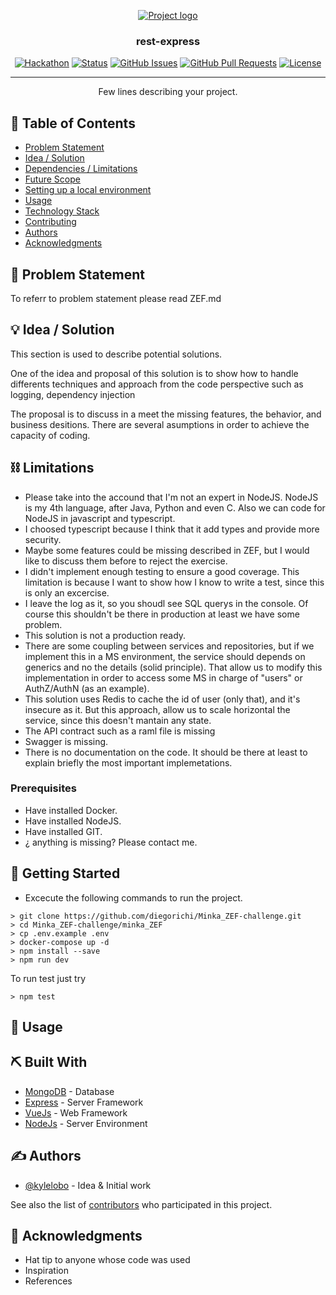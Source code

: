 <p align="center">
  <a href="" rel="noopener">
 <img src="https://i.imgur.com/AZ2iWek.png" alt="Project logo"></a>
</p>
<h3 align="center">rest-express</h3>

<div align="center">

[![Hackathon](https://img.shields.io/badge/hackathon-name-orange.svg)](http://hackathon.url.com)
[![Status](https://img.shields.io/badge/status-active-success.svg)]()
[![GitHub Issues](https://img.shields.io/github/issues/kylelobo/The-Documentation-Compendium.svg)](https://github.com/kylelobo/The-Documentation-Compendium/issues)
[![GitHub Pull Requests](https://img.shields.io/github/issues-pr/kylelobo/The-Documentation-Compendium.svg)](https://github.com/kylelobo/The-Documentation-Compendium/pulls)
[![License](https://img.shields.io/badge/license-MIT-blue.svg)](LICENSE.md)

</div>

---

<p align="center"> Few lines describing your project.
    <br> 
</p>

## 📝 Table of Contents

- [Problem Statement](#problem_statement)
- [Idea / Solution](#idea)
- [Dependencies / Limitations](#limitations)
- [Future Scope](#future_scope)
- [Setting up a local environment](#getting_started)
- [Usage](#usage)
- [Technology Stack](#tech_stack)
- [Contributing](../CONTRIBUTING.md)
- [Authors](#authors)
- [Acknowledgments](#acknowledgments)

## 🧐 Problem Statement <a name = "problem_statement"></a>

To referr to problem statement please read ZEF.md

## 💡 Idea / Solution <a name = "idea"></a>

This section is used to describe potential solutions.

One of the idea and proposal of this solution is to show how to handle differents
techniques and approach from the code perspective such as logging, dependency injection

The proposal is to discuss in a meet the missing features, the behavior, and 
business desitions. There are several asumptions in order to achieve
the capacity of coding.

## ⛓️ Limitations <a name = "limitations"></a>

- Please take into the accound that I'm not an expert in NodeJS.
  NodeJS is my 4th language, after Java, Python and even C. Also we can code for NodeJS in javascript and typescript. 
- I choosed typescript because I think that it add types and provide more security.
- Maybe some features could be missing described in ZEF, but I would like to discuss them before to reject the exercise.
- I didn't implement enough testing to ensure a good coverage. This limitation is because I want to show how I know to write a test, since this is only an excercise.
- I leave the log as it, so you shoudl see SQL querys in the console. Of course this shouldn't be there in production at least we have some problem.
- This solution is not a production ready. 
- There are some coupling between services and repositories, but if we implement this in a MS environment, the service should depends on generics and no the details (solid principle). That allow us to modify this implementation in order to access some MS in charge of "users" or AuthZ/AuthN (as an example).
- This solution uses Redis to cache the id of user (only that), and it's insecure as it. But this approach, allow us to scale horizontal the service, since this doesn't mantain any state.
- The API contract such as a raml file is missing
- Swagger is missing.
- There is no documentation on the code. It should be there at least to explain briefly the most important implemetations.



### Prerequisites

- Have installed Docker.
- Have installed NodeJS.
- Have installed GIT.
- ¿ anything is missing? Please contact me.


## 🏁 Getting Started <a name = "getting_started"></a>

- Excecute the following commands to run the project.

```
> git clone https://github.com/diegorichi/Minka_ZEF-challenge.git
> cd Minka_ZEF-challenge/minka_ZEF
> cp .env.example .env
> docker-compose up -d
> npm install --save
> npm run dev
```

To run test just try

```
> npm test
```

## 🎈 Usage <a name="usage"></a>



## ⛏️ Built With <a name = "tech_stack"></a>

- [MongoDB](https://www.mongodb.com/) - Database
- [Express](https://expressjs.com/) - Server Framework
- [VueJs](https://vuejs.org/) - Web Framework
- [NodeJs](https://nodejs.org/en/) - Server Environment

## ✍️ Authors <a name = "authors"></a>

- [@kylelobo](https://github.com/kylelobo) - Idea & Initial work

See also the list of [contributors](https://github.com/kylelobo/The-Documentation-Compendium/contributors)
who participated in this project.

## 🎉 Acknowledgments <a name = "acknowledgments"></a>

- Hat tip to anyone whose code was used
- Inspiration
- References
